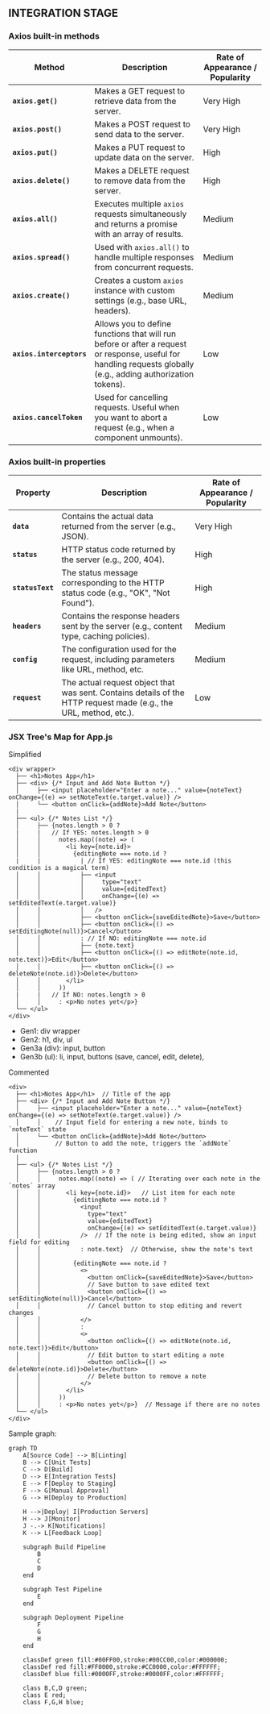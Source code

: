 ## INTEGRATION STAGE

### Axios built-in methods

| **Method**               | **Description**                                                                                                                                                | **Rate of Appearance / Popularity** |
| ------------------------ | -------------------------------------------------------------------------------------------------------------------------------------------------------------- | ----------------------------------- |
| **`axios.get()`**        | Makes a GET request to retrieve data from the server.                                                                                                          | Very High                           |
| **`axios.post()`**       | Makes a POST request to send data to the server.                                                                                                               | Very High                           |
| **`axios.put()`**        | Makes a PUT request to update data on the server.                                                                                                              | High                                |
| **`axios.delete()`**     | Makes a DELETE request to remove data from the server.                                                                                                         | High                                |
| **`axios.all()`**        | Executes multiple `axios` requests simultaneously and returns a promise with an array of results.                                                              | Medium                              |
| **`axios.spread()`**     | Used with `axios.all()` to handle multiple responses from concurrent requests.                                                                                 | Medium                              |
| **`axios.create()`**     | Creates a custom `axios` instance with custom settings (e.g., base URL, headers).                                                                              | Medium                              |
| **`axios.interceptors`** | Allows you to define functions that will run before or after a request or response, useful for handling requests globally (e.g., adding authorization tokens). | Low                                 |
| **`axios.cancelToken`**  | Used for cancelling requests. Useful when you want to abort a request (e.g., when a component unmounts).                                                       | Low                                 |

### Axios built-in properties

| **Property**     | **Description**                                                                                                   | **Rate of Appearance / Popularity** |
| ---------------- | ----------------------------------------------------------------------------------------------------------------- | ----------------------------------- |
| **`data`**       | Contains the actual data returned from the server (e.g., JSON).                                                   | Very High                           |
| **`status`**     | HTTP status code returned by the server (e.g., 200, 404).                                                         | High                                |
| **`statusText`** | The status message corresponding to the HTTP status code (e.g., "OK", "Not Found").                               | High                                |
| **`headers`**    | Contains the response headers sent by the server (e.g., content type, caching policies).                          | Medium                              |
| **`config`**     | The configuration used for the request, including parameters like URL, method, etc.                               | Medium                              |
| **`request`**    | The actual request object that was sent. Contains details of the HTTP request made (e.g., the URL, method, etc.). | Low                                 |

### JSX Tree's Map for App.js

Simplified

```less
<div wrapper>
  ├── <h1>Notes App</h1>
  ├── <div> {/* Input and Add Note Button */}
  │     ├── <input placeholder="Enter a note..." value={noteText} onChange={(e) => setNoteText(e.target.value)} />
  │     └── <button onClick={addNote}>Add Note</button>
  |
  ├── <ul> {/* Notes List */}
  │     ├── {notes.length > 0 ?
  |     |   // If YES: notes.length > 0
  │     │     notes.map((note) => (
  │     │       <li key={note.id}>
  │     │         {editingNote === note.id ?
  |     |           | // If YES: editingNote === note.id (this condition is a magical term)
  │     │           ├── <input
  │     │           │     type="text"
  │     │           │     value={editedText}
  │     │           │     onChange={(e) => setEditedText(e.target.value)}
  │     │           │   />
  │     │           ├── <button onClick={saveEditedNote}>Save</button>
  │     │           ├── <button onClick={() => setEditingNote(null)}>Cancel</button>
  │     │           : // If NO: editingNote === note.id
  │     │           ├── {note.text}
  │     │           ├── <button onClick={() => editNote(note.id, note.text)}>Edit</button>
  │     │           ├── <button onClick={() => deleteNote(note.id)}>Delete</button>
  │     │       </li>
  │     │     ))
  |     |   // If NO: notes.length > 0
  │     │     : <p>No notes yet</p>}
  └── </ul>
</div>
```

- Gen1: div wrapper
- Gen2: h1, div, ul
- Gen3a (div): input, button
- Gen3b (ul): li, input, buttons (save, cancel, edit, delete), <p>


Commented

```less
<div>
  ├── <h1>Notes App</h1>  // Title of the app
  ├── <div> {/* Input and Add Note Button */}
  │     ├── <input placeholder="Enter a note..." value={noteText} onChange={(e) => setNoteText(e.target.value)} />
  │     │    // Input field for entering a new note, binds to `noteText` state
  │     └── <button onClick={addNote}>Add Note</button>
  │          // Button to add the note, triggers the `addNote` function
  |
  ├── <ul> {/* Notes List */}
  │     ├── {notes.length > 0 ?
  │     │     notes.map((note) => ( // Iterating over each note in the `notes` array
  │     │       <li key={note.id}>   // List item for each note
  │     │         {editingNote === note.id ?
  │     │           <input
  │     │             type="text"
  │     │             value={editedText}
  │     │             onChange={(e) => setEditedText(e.target.value)}
  │     │           />  // If the note is being edited, show an input field for editing
  │     │           : note.text}  // Otherwise, show the note's text
  │     │
  │     │         {editingNote === note.id ?
  │     │           <>
  │     │             <button onClick={saveEditedNote}>Save</button>
  │     │             // Save button to save edited text
  │     │             <button onClick={() => setEditingNote(null)}>Cancel</button>
  │     │             // Cancel button to stop editing and revert changes
  │     │           </>
  │     │           :
  │     │           <>
  │     │             <button onClick={() => editNote(note.id, note.text)}>Edit</button>
  │     │             // Edit button to start editing a note
  │     │             <button onClick={() => deleteNote(note.id)}>Delete</button>
  │     │             // Delete button to remove a note
  │     │           </>
  │     │       </li>
  │     │     ))
  │     │     : <p>No notes yet</p>}  // Message if there are no notes
  └── </ul>
</div>
```

Sample graph:
```mermaid
graph TD
    A[Source Code] --> B[Linting]
    B --> C[Unit Tests]
    C --> D[Build]
    D --> E[Integration Tests]
    E --> F[Deploy to Staging]
    F --> G[Manual Approval]
    G --> H[Deploy to Production]

    H -->|Deploy| I[Production Servers]
    H --> J[Monitor]
    J -.-> K[Notifications]
    K --> L[Feedback Loop]
    
    subgraph Build Pipeline
        B
        C
        D
    end

    subgraph Test Pipeline
        E
    end

    subgraph Deployment Pipeline
        F
        G
        H
    end

    classDef green fill:#00FF00,stroke:#00CC00,color:#000000;
    classDef red fill:#FF0000,stroke:#CC0000,color:#FFFFFF;
    classDef blue fill:#0000FF,stroke:#0000FF,color:#FFFFFF;

    class B,C,D green;
    class E red;
    class F,G,H blue;



